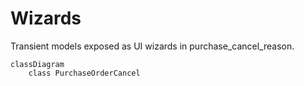 # Wizards

Transient models exposed as UI wizards in purchase_cancel_reason.

```mermaid
classDiagram
    class PurchaseOrderCancel
```
